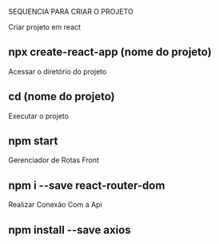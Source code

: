 SEQUENCIA PARA CRIAR O PROJETO

Criar projeto em react
## npx create-react-app (nome do projeto)

Acessar o diretório do projeto
## cd (nome do projeto)

Executar o projeto
## npm start

Gerenciador de Rotas Front
## npm i --save react-router-dom

Realizar Conexão Com a Api
## npm install --save axios
